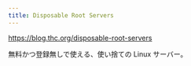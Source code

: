 ```yaml
---
title: Disposable Root Servers
---
```


https://blog.thc.org/disposable-root-servers

無料かつ登録無しで使える、使い捨ての Linux サーバー。

